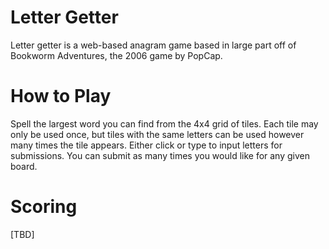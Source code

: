 # Letter Getter

Letter getter is a web-based anagram game based in large part
off of Bookworm Adventures, the 2006 game by PopCap.


# How to Play

Spell the largest word you can find from the 4x4 grid of tiles.
Each tile may only be used once, but tiles with the same letters
can be used however many times the tile appears. Either click or
type to input letters for submissions. You can submit as many
times you would like for any given board.

# Scoring

[TBD]
